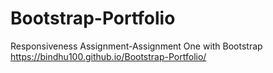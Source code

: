 # Bootstrap-Portfolio
Responsiveness Assignment-Assignment One with Bootstrap<br>
https://bindhu100.github.io/Bootstrap-Portfolio/
